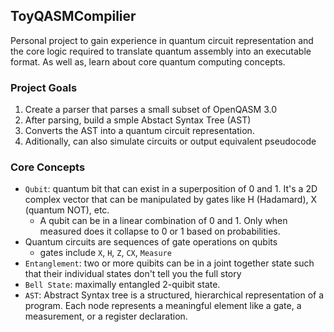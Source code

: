 ## ToyQASMCompilier 

Personal project to gain experience in quantum circuit representation and the core logic required to translate quantum assembly into an executable format. As well as, learn about core quantum computing concepts.

### Project Goals
1. Create a parser that parses a small subset of OpenQASM 3.0 
2. After parsing, build a smple Abstact Syntax Tree (AST)
3. Converts the AST into a quantum circuit representation.
4. Aditionally, can also simulate circuits or output equivalent pseudocode

### Core Concepts

- `Qubit`: quantum bit that can exist in a superposition of 0 and 1. It's a 2D complex vector that can be manipulated by gates like H (Hadamard), X (quantum NOT), etc.
  - A qubit can be in a linear combination of 0 and 1. Only when measured does it collapse to 0 or 1 based on probabilities.
- Quantum circuits are sequences of gate operations on qubits
  - gates include `X`, `H`, `Z`, `CX`, `Measure`
- `Entanglement`: two or more quibits can be in a joint together state such that their individual states don't tell you the full story
- `Bell State`: maximally entangled 2-quibit state. 
- `AST`: Abstract Syntax tree is a structured, hierarchical representation of a program. Each node represents a meaningful element like a gate, a measurement, or a register declaration.